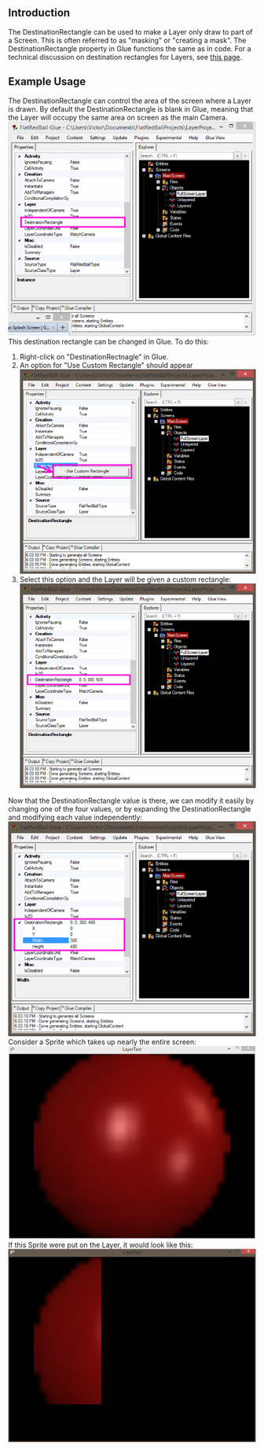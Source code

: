 ## Introduction

The DestinationRectangle can be used to make a Layer only draw to part of a Screen. This is often referred to as "masking" or "creating a mask". The DestinationRectangle property in Glue functions the same as in code. For a technical discussion on destination rectangles for Layers, see [this page](/frb/docs/index.php?title=FlatRedBall.Graphics.LayerCameraSettings.TopDestination "FlatRedBall.Graphics.LayerCameraSettings.TopDestination").

## Example Usage

The DestinationRectangle can control the area of the screen where a Layer is drawn. By default the DestinationRectangle is blank in Glue, meaning that the Layer will occupy the same area on screen as the main Camera. ![GlueDestinationRectangleDefault.png](/media/migrated_media-GlueDestinationRectangleDefault.png) This destination rectangle can be changed in Glue. To do this:

1.  Right-click on "DestinationRectnagle" in Glue.
2.  An option for "Use Custom Rectangle" should appear![UseCustomRectangleOption.png](/media/migrated_media-UseCustomRectangleOption.png)
3.  Select this option and the Layer will be given a custom rectangle:![CustomDestinationRectangleLayer.png](/media/migrated_media-CustomDestinationRectangleLayer.png)

Now that the DestinationRectangle value is there, we can modify it easily by changing one of the four values, or by expanding the DestinationRectangle and modifying each value independently: ![ExpandedDestinationRectangle.png](/media/migrated_media-ExpandedDestinationRectangle.png) Consider a Sprite which takes up nearly the entire screen:![FullScreenNoLayer.PNG](/media/migrated_media-FullScreenNoLayer.PNG) If this Sprite were put on the Layer, it would look like this:![FullScreenWithLayer.PNG](/media/migrated_media-FullScreenWithLayer.PNG)
